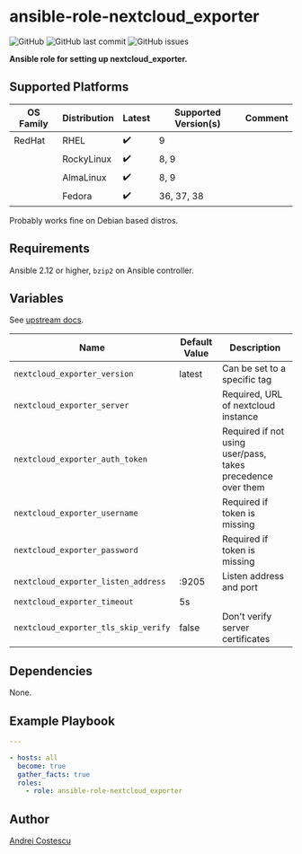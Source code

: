 # ansible-role-nextcloud_exporter

![GitHub](https://img.shields.io/github/license/cosandr/ansible-role-nextcloud_exporter) ![GitHub last commit](https://img.shields.io/github/last-commit/cosandr/ansible-role-nextcloud_exporter) ![GitHub issues](https://img.shields.io/github/issues-raw/cosandr/ansible-role-nextcloud_exporter)

**Ansible role for setting up nextcloud_exporter.**

## Supported Platforms

| OS Family | Distribution  | Latest | Supported Version(s) | Comment |
|-----------|---------------|--------|----------------------|---------|
| RedHat    | RHEL          | :heavy_check_mark: | 9 | |
|           | RockyLinux    | :heavy_check_mark: | 8, 9 | |
|           | AlmaLinux     | :heavy_check_mark: | 8, 9 | |
|           | Fedora        | :heavy_check_mark: | 36, 37, 38 | |

Probably works fine on Debian based distros.

## Requirements

Ansible 2.12 or higher, `bzip2` on Ansible controller.

## Variables

See [upstream docs](https://github.com/xperimental/nextcloud-exporter#configuration-file).

| Name           | Default Value | Description                        |
| -------------- | ------------- | -----------------------------------|
| `nextcloud_exporter_version` | latest | Can be set to a specific tag |
| `nextcloud_exporter_server` |  | Required, URL of nextcloud instance |
| `nextcloud_exporter_auth_token` |  | Required if not using user/pass, takes precedence over them |
| `nextcloud_exporter_username` |  | Required if token is missing |
| `nextcloud_exporter_password` |  | Required if token is missing |
| `nextcloud_exporter_listen_address` | :9205 | Listen address and port |
| `nextcloud_exporter_timeout` | 5s |  |
| `nextcloud_exporter_tls_skip_verify` | false | Don't verify server certificates |


## Dependencies

None.

## Example Playbook

```yaml
---

- hosts: all
  become: true
  gather_facts: true
  roles:
    - role: ansible-role-nextcloud_exporter
```

## Author

[Andrei Costescu](https://github.com/cosandr/)

